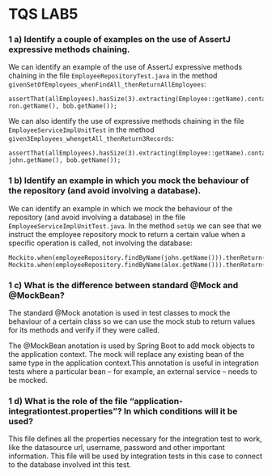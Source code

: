 # TQS LAB5
### 1 a) Identify a couple of examples on the use of AssertJ expressive methods chaining.

We can identify an example of the use of AssertJ expressive methods chaining in the file `EmployeeRepositoryTest.java` in the method `givenSetOfEmployees_whenFindAll_thenReturnAllEmployees`:
```
assertThat(allEmployees).hasSize(3).extracting(Employee::getName).containsOnly(alex.getName(), ron.getName(), bob.getName());
```
We can also identify the use of expressive methods chaining in the file `EmployeeServiceImplUnitTest` in the method `given3Employees_whengetAll_thenReturn3Records`:
```
assertThat(allEmployees).hasSize(3).extracting(Employee::getName).contains(alex.getName(), john.getName(), bob.getName());
```
### 1 b) Identify an example in which you mock the behaviour of the repository (and avoid involving a database).

We can identify an example in which we mock the behaviour of the repository (and avoid involving a database) in the file `EmployeeServiceImplUnitTest.java`. In the method `setUp` we can see that we instruct the employee repository mock to return a certain value when a specific operation is called, not involving the database:
```
Mockito.when(employeeRepository.findByName(john.getName())).thenReturn(john);
Mockito.when(employeeRepository.findByName(alex.getName())).thenReturn(alex);
```

### 1 c) What is the difference between standard @Mock and @MockBean?

The standard @Mock anotation is used in test classes to mock the behaviour of a certain class so we can use the mock stub to return values for its methods and verify if they were called.

The @MockBean anotation is used by Spring Boot to add mock objects to the application context. The mock will replace any existing bean of the same type in the application context.This annotation is useful in integration tests where a particular bean – for example, an external service – needs to be mocked. 

### 1 d) What is the role of the file “application-integrationtest.properties”? In which conditions will it be used?

This file defines all the properties necessary for the integration test to work, like the datasource url, username, password and other important information. This file will be used by integration tests in this case to connect to the database involved int this test.